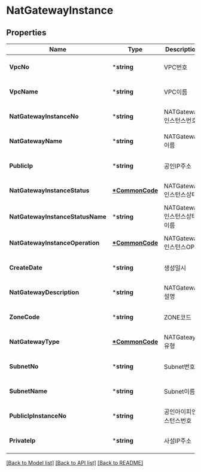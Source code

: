 # NatGatewayInstance

## Properties
Name | Type | Description | Notes
------------ | ------------- | ------------- | -------------
**VpcNo** | ***string** | VPC번호 | [optional] [default to null]
**VpcName** | ***string** | VPC이름 | [optional] [default to null]
**NatGatewayInstanceNo** | ***string** | NATGateway인스턴스번호 | [optional] [default to null]
**NatGatewayName** | ***string** | NATGateway이름 | [optional] [default to null]
**PublicIp** | ***string** | 공인IP주소 | [optional] [default to null]
**NatGatewayInstanceStatus** | **[*CommonCode](CommonCode.md)** | NATGateway인스턴스상태 | [optional] [default to null]
**NatGatewayInstanceStatusName** | ***string** | NATGateway인스턴스상태이름 | [optional] [default to null]
**NatGatewayInstanceOperation** | **[*CommonCode](CommonCode.md)** | NATGateway인스턴스OP | [optional] [default to null]
**CreateDate** | ***string** | 생성일시 | [optional] [default to null]
**NatGatewayDescription** | ***string** | NATGateway설명 | [optional] [default to null]
**ZoneCode** | ***string** | ZONE코드 | [optional] [default to null]
**NatGatewayType** | **[*CommonCode](CommonCode.md)** | NATGateay 유형 | [optional] [default to null]
**SubnetNo** | ***string** | Subnet번호 | [optional] [default to null]
**SubnetName** | ***string** | Subnet이름 | [optional] [default to null]
**PublicIpInstanceNo** | ***string** | 공인아이피인스턴스번호 | [optional] [default to null]
**PrivateIp** | ***string** | 사설IP주소 | [optional] [default to null]

[[Back to Model list]](../README.md#documentation-for-models) [[Back to API list]](../README.md#documentation-for-api-endpoints) [[Back to README]](../README.md)


